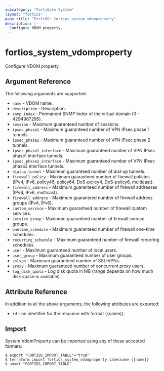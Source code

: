 ```yaml
---
subcategory: "FortiGate System"
layout: "fortios"
page_title: "FortiOS: fortios_system_vdomproperty"
description: |-
  Configure VDOM property.
---
```


# fortios_system_vdomproperty
Configure VDOM property.

## Argument Reference

The following arguments are supported:

* `name` - VDOM name.
* `description` - Description.
* `snmp_index` - Permanent SNMP Index of the virtual domain (0 - 4294967295).
* `session` - Maximum guaranteed number of sessions.
* `ipsec_phase1` - Maximum guaranteed number of VPN IPsec phase 1 tunnels.
* `ipsec_phase2` - Maximum guaranteed number of VPN IPsec phase 2 tunnels.
* `ipsec_phase1_interface` - Maximum guaranteed number of VPN IPsec phase1 interface tunnels.
* `ipsec_phase2_interface` - Maximum guaranteed number of VPN IPsec phase2 interface tunnels.
* `dialup_tunnel` - Maximum guaranteed number of dial-up tunnels.
* `firewall_policy` - Maximum guaranteed number of firewall policies (IPv4, IPv6, policy46, policy64, DoS-policy4, DoS-policy6, multicast).
* `firewall_address` - Maximum guaranteed number of firewall addresses (IPv4, IPv6, multicast).
* `firewall_addrgrp` - Maximum guaranteed number of firewall address groups (IPv4, IPv6).
* `custom_service` - Maximum guaranteed number of firewall custom services.
* `service_group` - Maximum guaranteed number of firewall service groups.
* `onetime_schedule` - Maximum guaranteed number of firewall one-time schedules.
* `recurring_schedule` - Maximum guaranteed number of firewall recurring schedules.
* `user` - Maximum guaranteed number of local users.
* `user_group` - Maximum guaranteed number of user groups.
* `sslvpn` - Maximum guaranteed number of SSL-VPNs.
* `proxy` - Maximum guaranteed number of concurrent proxy users.
* `log_disk_quota` - Log disk quota in MB (range depends on how much disk space is available).


## Attribute Reference

In addition to all the above arguments, the following attributes are exported:
* `id` - an identifier for the resource with format {{name}}.

## Import

System VdomProperty can be imported using any of these accepted formats:
```
$ export "FORTIOS_IMPORT_TABLE"="true"
$ terraform import fortios_system_vdomproperty.labelname {{name}}
$ unset "FORTIOS_IMPORT_TABLE"
```
